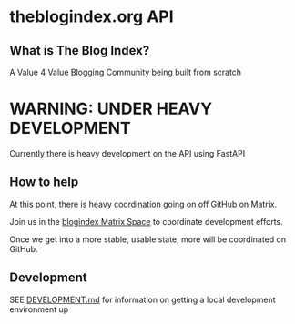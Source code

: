 # theblogindex.org API

## What is The Blog Index?

A Value 4 Value Blogging Community being built from scratch

# WARNING: UNDER HEAVY DEVELOPMENT

Currently there is heavy development on the API using FastAPI

## How to help

At this point, there is heavy coordination going on off GitHub on Matrix.

Join us in the [blogindex Matrix Space](https://matrix.to/#/#blogindex.xyz:matrix.org) to coordinate development efforts.

Once we get into a more stable, usable state, more will be coordinated on GitHub.

## Development
SEE [DEVELOPMENT.md](DEVELOPMENT.md) for information on getting a local development environment up


